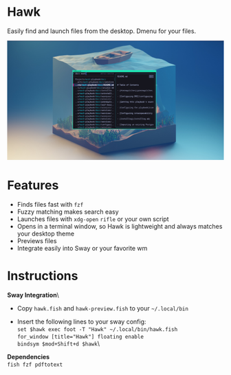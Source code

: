 # Hawk
Easily find and launch files from the desktop. Dmenu for your files.

![Screenshot](docs/screenshot1.png) 

# Features
- Finds files fast with `fzf`
- Fuzzy matching makes search easy
- Launches files with `xdg-open` `rifle` or your own script
- Opens in a terminal window, so Hawk is lightweight and always matches your desktop theme
- Previews files
- Integrate easily into Sway or your favorite wm

# Instructions
**Sway Integration**\
* Copy `hawk.fish` and `hawk-preview.fish` to your `~/.local/bin`

* Insert the following lines to your sway config:\
`set $hawk exec foot -T "Hawk" ~/.local/bin/hawk.fish`\
`for_window [title="Hawk"] floating enable`\
`bindsym $mod+Shift+d $hawk`\

**Dependencies**\
`fish fzf pdftotext`


